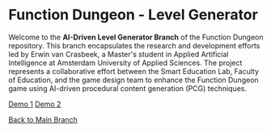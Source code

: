 # Function Dungeon - Level Generator

Welcome to the **AI-Driven Level Generator Branch** of the Function Dungeon repository. This branch encapsulates the research and development efforts led by Erwin van Crasbeek, a Master's student in Applied Artificial Intelligence at Amsterdam University of Applied Sciences. The project represents a collaborative effort between the Smart Education Lab, Faculty of Education, and the game design team to enhance the Function Dungeon game using AI-driven procedural content generation (PCG) techniques.

[Demo 1](https://www.youtube.com/watch?v=IhES9V3pUT0)
[Demo 2](https://www.youtube.com/watch?v=WGYiLQrrcjQ)

[Back to Main Branch](https://github.com/smart-education-gamelab/function-dungeon)
